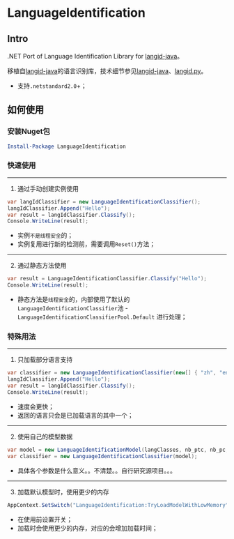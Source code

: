 # LanguageIdentification

## Intro

.NET Port of Language Identification Library for [langid-java](https://github.com/carrotsearch/langid-java)。

移植自[langid-java](https://github.com/carrotsearch/langid-java)的语言识别库，技术细节参见[langid-java](https://github.com/carrotsearch/langid-java)、[langid.py](https://github.com/saffsd/langid.py)。

 - 支持`.netstandard2.0`+；

## 如何使用

### 安装Nuget包

```PowerShell
Install-Package LanguageIdentification
```

### 快速使用

----

1. 通过手动创建实例使用
```C#
var langIdClassifier = new LanguageIdentificationClassifier();
langIdClassifier.Append("Hello");
var result = langIdClassifier.Classify();
Console.WriteLine(result);
```

 - 实例`不是线程安全`的；
 - 实例复用进行新的检测前，需要调用`Reset()`方法；

----

2. 通过静态方法使用
```C#
var result = LanguageIdentificationClassifier.Classify("Hello");
Console.WriteLine(result);
```

 - 静态方法是`线程安全`的，内部使用了默认的`LanguageIdentificationClassifier`池 - `LanguageIdentificationClassifierPool.Default` 进行处理；


### 特殊用法

----

1. 只加载部分语言支持
```C#
var classifier = new LanguageIdentificationClassifier(new[] { "zh", "en" });
langIdClassifier.Append("Hello");
var result = langIdClassifier.Classify();
Console.WriteLine(result);
```
 - 速度会更快；
 - 返回的语言只会是已加载语言的其中一个；

----

2. 使用自己的模型数据
```C#
var model = new LanguageIdentificationModel(langClasses, nb_ptc, nb_pc, dsa, dsaOutput);
var classifier = new LanguageIdentificationClassifier(model);
```

 - 具体各个参数是什么意义。。不清楚。。自行研究源项目。。。

----

3. 加载默认模型时，使用更少的内存

```C#
AppContext.SetSwitch("LanguageIdentification:TryLoadModelWithLowMemory", true);
```

 - 在使用前设置开关；
 - 加载时会使用更少的内存，对应的会增加加载时间；